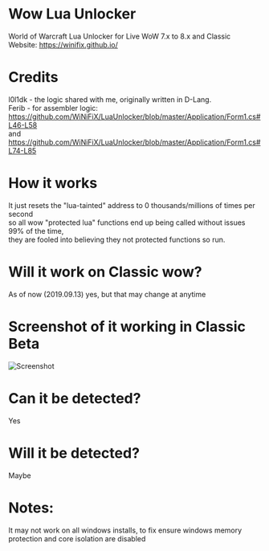 # Wow Lua Unlocker
World of Warcraft Lua Unlocker for Live WoW 7.x to 8.x and Classic<br>
Website: https://winifix.github.io/<br>

# Credits
l0l1dk - the logic shared with me, originally written in D-Lang.<br>
Ferib - for assembler logic: https://github.com/WiNiFiX/LuaUnlocker/blob/master/Application/Form1.cs#L46-L58<br>
and https://github.com/WiNiFiX/LuaUnlocker/blob/master/Application/Form1.cs#L74-L85<br>

# How it works
It just resets the "lua-tainted" address to 0 thousands/millions of times per second<br>
so all wow "protected lua" functions end up being called without issues 99% of the time,<br>
they are fooled into believing they not protected functions so run.<br>

# Will it work on Classic wow?
As of now (2019.09.13) yes, but that may change at anytime

# Screenshot of it working in Classic Beta 
![Screenshot](https://i.imgur.com/GiMAzWy.png)

# Can it be detected?
Yes<br>

# Will it be detected?
Maybe<br>

# Notes: 
It may not work on all windows installs, to fix ensure windows memory protection and core isolation are disabled<br>

